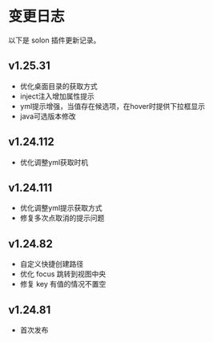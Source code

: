 # 变更日志

以下是 solon 插件更新记录。
## v1.25.31
- 优化桌面目录的获取方式
- inject注入增加属性提示
- yml提示增强，当值存在候选项，在hover时提供下拉框显示
- java可选版本修改

## v1.24.112
- 优化调整yml获取时机

## v1.24.111
- 优化调整yml提示获取方式
- 修复多次点取消的提示问题

## v1.24.82

- 自定义快捷创建路径
- 优化 focus 跳转到视图中央
- 修复 key 有值的情况不置空

## v1.24.81

- 首次发布
